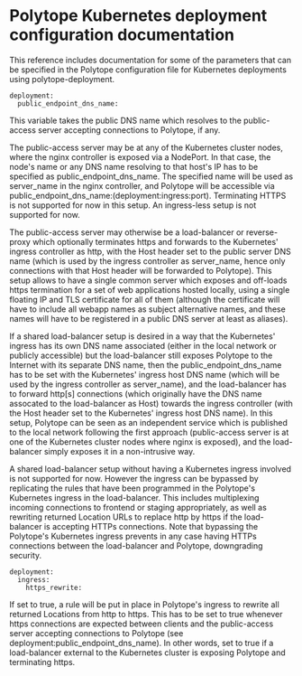 # Polytope Kubernetes deployment configuration documentation

This reference includes documentation for some of the parameters that can be specified in the Polytope configuration file for Kubernetes deployments using polytope-deployment.

```
deployment:
  public_endpoint_dns_name:
```

This variable takes the public DNS name which resolves to the public-access server accepting connections to Polytope, if any. 

The public-access server may be at any of the Kubernetes cluster nodes, where the nginx controller is exposed via a NodePort. In that case, the node's name or any DNS name resolving to that host's IP has to be specified as public_endpoint_dns_name. The specified name will be used as server_name in the nginx controller, and Polytope will be accessible via public_endpoint_dns_name:(deployment:ingress:port). Terminating HTTPS is not supported for now in this setup. An ingress-less setup is not supported for now.

The public-access server may otherwise be a load-balancer or reverse-proxy which optionally terminates https and forwards to the Kubernetes' ingress controller as http, with the Host header set to the public server DNS name (which is used by the ingress controller as server_name, hence only connections with that Host header will be forwarded to Polytope). This setup allows to have a single common server which exposes and off-loads https termination for a set of web applications hosted locally, using a single floating IP and TLS certificate for all of them (although the certificate will have to include all webapp names as subject alternative names, and these names will have to be registered in a public DNS server at least as aliases).

If a shared load-balancer setup is desired in a way that the Kubernetes' ingress has its own DNS name associated (either in the local network or publicly accessible) but the load-balancer still exposes Polytope to the Internet with its separate DNS name, then the public_endpoint_dns_name has to be set with the Kubernetes' ingress host DNS name (which will be used by the ingress controller as server_name), and the load-balancer has to forward http[s] connections (which originally have the DNS name assocated to the load-balancer as Host) towards the ingress controller (with the Host header set to the Kubernetes' ingress host DNS name). In this setup, Polytope can be seen as an independent service which is published to the local network following the first approach (public-access server is at one of the Kubernetes cluster nodes where nginx is exposed), and the load-balancer simply exposes it in a non-intrusive way.

A shared load-balancer setup without having a Kubernetes ingress involved is not supported for now. However the ingress can be bypassed by replicating the rules that have been programmed in the Polytope's Kubernetes ingress in the load-balancer. This includes multiplexing incoming connections to frontend or staging appropriately, as well as rewriting returned Location URLs to replace http by https if the load-balancer is accepting HTTPs connections. Note that bypassing the Polytope's Kubernetes ingress prevents in any case having HTTPs connections between the load-balancer and Polytope, downgrading security.

```
deployment:
  ingress:
    https_rewrite:
```

If set to true, a rule will be put in place in Polytope's ingress to rewrite all returned Locations from http to https. This has to be set to true whenever https connections are expected between clients and the public-access server accepting connections to Polytope (see deployment:public_endpoint_dns_name). In other words, set to true if a load-balancer external to the Kubernetes cluster is exposing Polytope and terminating https.
